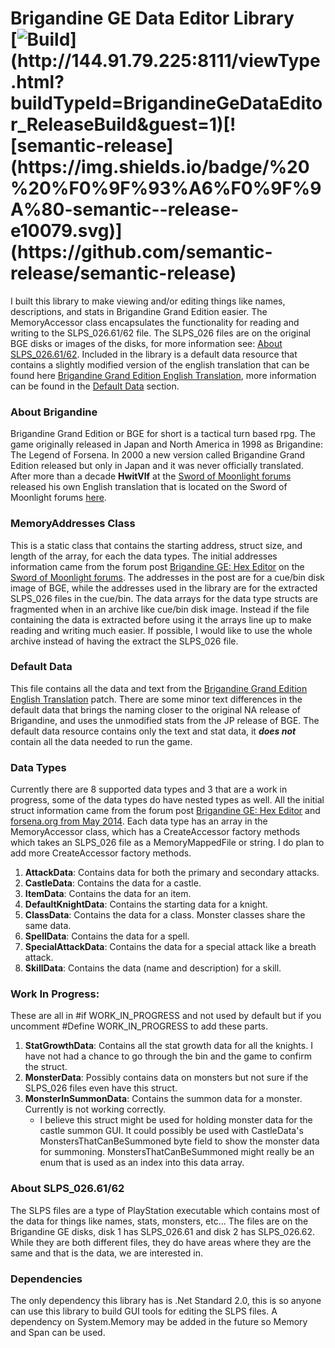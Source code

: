 # Brigandine GE Data Editor Library <br> [![Build](http://144.91.79.225:8111/app/rest/builds/buildType:(id:BrigandineGeDataEditor_ReleaseBuild)/statusIcon)](http://144.91.79.225:8111/viewType.html?buildTypeId=BrigandineGeDataEditor_ReleaseBuild&guest=1)[![semantic-release](https://img.shields.io/badge/%20%20%F0%9F%93%A6%F0%9F%9A%80-semantic--release-e10079.svg)](https://github.com/semantic-release/semantic-release)
I built this library to make viewing and/or editing things like names,
descriptions, and stats in Brigandine Grand Edition easier. The
MemoryAccessor class encapsulates the functionality for reading and
writing to the SLPS_026.61/62 file. The SLPS_026 files are on the
original BGE disks or images of the disks, for more information see:
[About SLPS_026.61/62](#About-SLPS_026.61/62). Included in the library
is a default data resource that contains a slightly modified version of
the english translation that can be found here
[Brigandine Grand Edition English Translation](https://www.swordofmoonlight.com/bbs/index.php?topic=869.0),
more information can be found in the [Default Data](#Default-Data)
section.

### About Brigandine
Brigandine Grand Edition or BGE for short is a tactical turn based rpg.
The game originally released in Japan and North America in 1998 as
Brigandine: The Legend of Forsena. In 2000 a new version called
Brigandine Grand Edition released but only in Japan and it was never
officially translated. After more than a decade **HwitVlf** at the
[Sword of Moonlight forums](https://www.swordofmoonlight.com) released
his own English translation that is located on the Sword of Moonlight
forums
[here](https://www.swordofmoonlight.com/bbs/index.php?topic=869.0).

### MemoryAddresses Class
This is a static class that contains the starting address, struct size,
and length of the array, for each the data types. The initial addresses
information came from the forum post
[Brigandine GE: Hex Editor](https://www.swordofmoonlight.com/bbs/index.php?topic=908.0)
on the [Sword of Moonlight forums](https://www.swordofmoonlight.com).
The addresses in the post are for a cue/bin disk image of BGE, while the
addresses used in the library are for the extracted SLPS_026 files in
the cue/bin. The data arrays for the data type structs are fragmented
when in an archive like cue/bin disk image. Instead if the file
containing the data is extracted before using it the arrays line up to
make reading and writing much easier. If possible, I would like to use
the whole archive instead of having the extract the SLPS_026 file.

### Default Data
This file contains all the data and text from the
[Brigandine Grand Edition English Translation](https://www.swordofmoonlight.com/bbs/index.php?topic=869.0)
patch. There are some minor text differences in the default data that
brings the naming closer to the original NA release of Brigandine, and
uses the unmodified stats from the JP release of BGE. The default data
resource contains only the text and stat data, it ***does not*** contain
all the data needed to run the game.

### Data Types
Currently there are 8 supported data types and 3 that are a work in
progress, some of the data types do have nested types as well. All the
initial struct information came from the forum post
[Brigandine GE: Hex Editor](https://www.swordofmoonlight.com/bbs/index.php?topic=908)
and
[forsena.org from May 2014](https://web.archive.org/web/20140517111817/http://forsena.org/).
Each data type has an array in the MemoryAccessor class, which has a
CreateAccessor factory methods which takes an SLPS_026 file as a
MemoryMappedFile or string. I do plan to add more CreateAccessor factory
methods.
1. **AttackData**: Contains data for both the primary and secondary attacks.
2. **CastleData**: Contains the data for a castle.
3. **ItemData**: Contains the data for an item.
4. **DefaultKnightData**: Contains the starting data for a knight.
5. **ClassData**: Contains the data for a class. Monster classes share the same data.
6. **SpellData**: Contains the data for a spell.
7. **SpecialAttackData**: Contains the data for a special attack like a breath attack.
8. **SkillData**: Contains the data (name and description) for a skill.

### Work In Progress:
These are all in #if WORK_IN_PROGRESS and not used by default but if you
uncomment #Define WORK_IN_PROGRESS to add these parts.
1. **StatGrowthData**: Contains all the stat growth data for all the
   knights. I have not had a chance to go through the bin and the game
   to confirm the struct.
2. **MonsterData**: Possibly contains data on monsters but not sure if
   the SLPS_026 files even have this struct.
3. **MonsterInSummonData**: Contains the summon data for a monster.
   Currently is not working correctly.
   -  I believe this struct might be used for holding monster data for
      the castle summon GUI. It could possibly be used with CastleData's
      MonstersThatCanBeSummoned byte field to show the monster data for
      summoning. MonstersThatCanBeSummoned might really be an enum that
      is used as an index into this data array.
      
### About SLPS_026.61/62
The SLPS files are a type of PlayStation executable which contains most
of the data for things like names, stats, monsters, etc... The files are
on the Brigandine GE disks, disk 1 has SLPS_026.61 and disk 2 has
SLPS_026.62. While they are both different files, they do have areas
where they are the same and that is the data, we are interested in.

### Dependencies
The only dependency this library has is .Net Standard 2.0, this is so
anyone can use this library to build GUI tools for editing the SLPS
files. A dependency on System.Memory may be added in the future so
Memory<T> and Span<T> can be used.